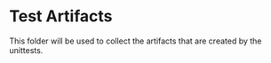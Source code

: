 # Test Artifacts

This folder will be used to collect the artifacts that are created by the unittests. 
